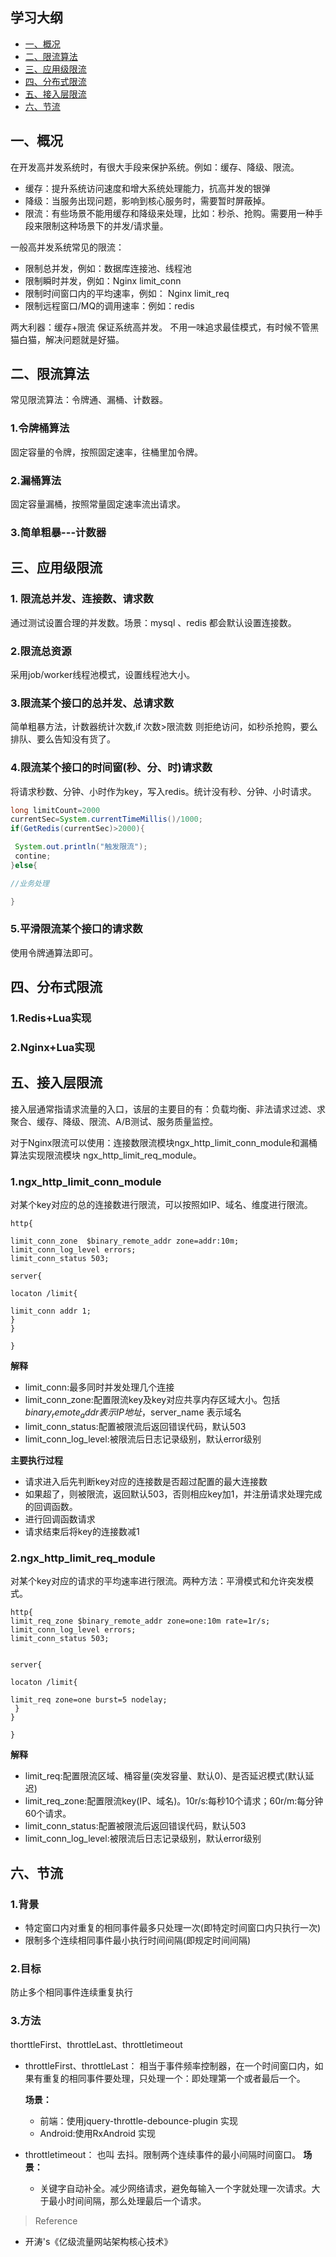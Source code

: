 ## 学习大纲
* [一、概况](#1)
* [二、限流算法](#2)
* [三、应用级限流](#3)
* [四、分布式限流](#4)
* [五、接入层限流](#5)
* [六、节流](#6)

## <span id="1">一、概况</span>
 在开发高并发系统时，有很大手段来保护系统。例如：缓存、降级、限流。
 * 缓存：提升系统访问速度和增大系统处理能力，抗高并发的银弹
 * 降级：当服务出现问题，影响到核心服务时，需要暂时屏蔽掉。
 * 限流：有些场景不能用缓存和降级来处理，比如：秒杀、抢购。需要用一种手段来限制这种场景下的并发/请求量。
 
 一般高并发系统常见的限流：
 * 限制总并发，例如：数据库连接池、线程池
 * 限制瞬时并发，例如：Nginx limit_conn
 * 限制时间窗口内的平均速率，例如： Nginx limit_req
 * 限制远程窗口/MQ的调用速率：例如：redis 
 
 两大利器：缓存+限流 保证系统高并发。
 不用一味追求最佳模式，有时候不管黑猫白猫，解决问题就是好猫。
 
 ## <span id="2">二、限流算法</span>

常见限流算法：令牌通、漏桶、计数器。
### 1.令牌桶算法
固定容量的令牌，按照固定速率，往桶里加令牌。

### 2.漏桶算法
固定容量漏桶，按照常量固定速率流出请求。

### 3.简单粗暴---计数器

## <span id="3">三、应用级限流</span>
### 1. 限流总并发、连接数、请求数
 通过测试设置合理的并发数。场景：mysql 、redis 都会默认设置连接数。
### 2.限流总资源
 采用job/worker线程池模式，设置线程池大小。
### 3.限流某个接口的总并发、总请求数
简单粗暴方法，计数器统计次数,if 次数>限流数 则拒绝访问，如秒杀抢购，要么排队、要么告知没有货了。
### 4.限流某个接口的时间窗(秒、分、时)请求数
将请求秒数、分钟、小时作为key，写入redis。统计没有秒、分钟、小时请求。
~~~java
long limitCount=2000
currentSec=System.currentTimeMillis()/1000;
if(GetRedis(currentSec)>2000){

 System.out.println("触发限流");
 contine;
}else{

//业务处理

}
~~~

### 5.平滑限流某个接口的请求数
使用令牌通算法即可。



## <span id="4">四、分布式限流</span>
### 1.Redis+Lua实现

### 2.Nginx+Lua实现


## <span id="5">五、接入层限流</span>
接入层通常指请求流量的入口，该层的主要目的有：负载均衡、非法请求过滤、求聚合、缓存、降级、限流、A/B测试、服务质量监控。

对于Nginx限流可以使用：连接数限流模块ngx_http_limit_conn_module和漏桶算法实现限流模块 ngx_http_limit_req_module。

### 1.ngx_http_limit_conn_module
对某个key对应的总的连接数进行限流，可以按照如IP、域名、维度进行限流。

~~~
http{

limit_conn_zone  $binary_remote_addr zone=addr:10m;
limit_conn_log_level errors;
limit_conn_status 503;

server{

locaton /limit{

limit_conn addr 1;
}
}

}
~~~

**解释**
* limit_conn:最多同时并发处理几个连接
* limit_conn_zone:配置限流key及key对应共享内存区域大小。包括 $binary_remote_addr表示IP地址，$server_name 表示域名
* limit_conn_status:配置被限流后返回错误代码，默认503
* limit_conn_log_level:被限流后日志记录级别，默认error级别

**主要执行过程**
* 请求进入后先判断key对应的连接数是否超过配置的最大连接数
* 如果超了，则被限流，返回默认503，否则相应key加1，并注册请求处理完成的回调函数。
* 进行回调函数请求
* 请求结束后将key的连接数减1


### 2.ngx_http_limit_req_module
对某个key对应的请求的平均速率进行限流。两种方法：平滑模式和允许突发模式。
~~~
http{
limit_req_zone $binary_remote_addr zone=one:10m rate=1r/s;
limit_conn_log_level errors;
limit_conn_status 503;


server{

locaton /limit{

limit_req zone=one burst=5 nodelay;
 }
}

}
~~~
**解释**
* limit_req:配置限流区域、桶容量(突发容量、默认0)、是否延迟模式(默认延迟)
* limit_req_zone:配置限流key(IP、域名)。10r/s:每秒10个请求；60r/m:每分钟60个请求。
* limit_conn_status:配置被限流后返回错误代码，默认503
* limit_conn_log_level:被限流后日志记录级别，默认error级别


## <span id="6"> 六、节流 </span>
   ### 1.背景
 * 特定窗口内对重复的相同事件最多只处理一次(即特定时间窗口内只执行一次)
 * 限制多个连续相同事件最小执行时间间隔(即规定时间间隔)
 
 
 ### 2.目标
 防止多个相同事件连续重复执行
 
 ### 3.方法
thorttleFirst、throttleLast、throttletimeout
 
 * throttleFirst、throttleLast：
   相当于事件频率控制器，在一个时间窗口内，如果有重复的相同事件要处理，只处理一个：即处理第一个或者最后一个。
   
   **场景：**
   - 前端：使用jquery-throttle-debounce-plugin 实现
   - Android:使用RxAndroid 实现
 * throttletimeout：
    也叫 去抖。限制两个连续事件的最小间隔时间窗口。
    **场景：**
    - 关键字自动补全。减少网络请求，避免每输入一个字就处理一次请求。大于最小时间间隔，那么处理最后一个请求。
 
 
>Reference

* 开涛's《亿级流量网站架构核心技术》
